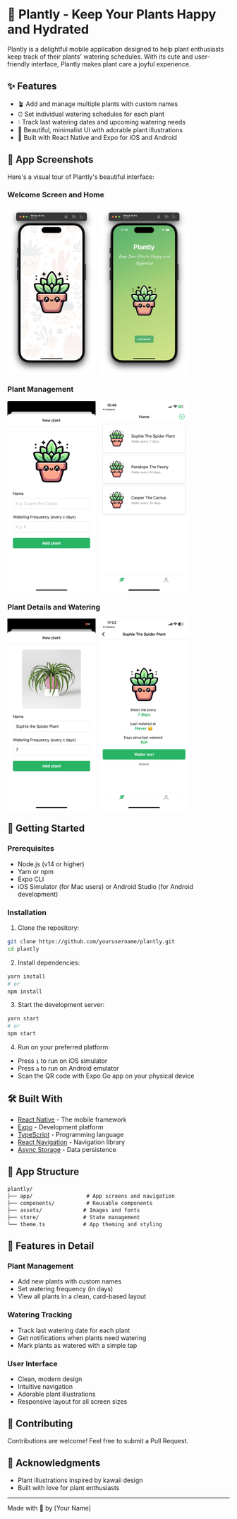 # 🌱 Plantly - Keep Your Plants Happy and Hydrated

Plantly is a delightful mobile application designed to help plant enthusiasts keep track of their plants' watering schedules. With its cute and user-friendly interface, Plantly makes plant care a joyful experience.

## ✨ Features

- 🪴 Add and manage multiple plants with custom names
- ⏰ Set individual watering schedules for each plant
- 💧 Track last watering dates and upcoming watering needs
- 🎨 Beautiful, minimalist UI with adorable plant illustrations
- 📱 Built with React Native and Expo for iOS and Android

## 📱 App Screenshots

Here's a visual tour of Plantly's beautiful interface:

### Welcome Screen and Home

<div style="display: flex; gap: 10px;">
<img src="assets/12-ios-1-30b863475b3a1673557c59dca48487b4.png" width="200" alt="Welcome Screen" />
  <img src="assets/13-ios-f1874e31254b251680d743992f43e283.png" width="200" alt="Home Screen" />
</div>

### Plant Management

<div style="display: flex; gap: 10px;">
  <img src="assets/8-1-ios-7934fa5cb587f09ddffa58bf56cab439.jpeg" width="200" alt="Plant Details" />
  <img src="assets/8-2-ios-e2491998441e9e86b97df842f69dc41b.jpeg" width="200" alt="Watering Screen" />
</div>

### Plant Details and Watering

<div style="display: flex; gap: 10px;">
    <img src="assets/9-ios-1-dfe42284236737b8dd9bd5b37096e446.png" width="200" alt="Add New Plant"/>
  <img src="assets/10-ios-46da7a8efd36767ddf9ae540280e548f.jpeg" width="200" alt="Plant List"/>
</div>

## 🚀 Getting Started

### Prerequisites

- Node.js (v14 or higher)
- Yarn or npm
- Expo CLI
- iOS Simulator (for Mac users) or Android Studio (for Android development)

### Installation

1. Clone the repository:

```bash
git clone https://github.com/yourusername/plantly.git
cd plantly
```

2. Install dependencies:

```bash
yarn install
# or
npm install
```

3. Start the development server:

```bash
yarn start
# or
npm start
```

4. Run on your preferred platform:

- Press `i` to run on iOS simulator
- Press `a` to run on Android emulator
- Scan the QR code with Expo Go app on your physical device

## 🛠️ Built With

- [React Native](https://reactnative.dev/) - The mobile framework
- [Expo](https://expo.dev/) - Development platform
- [TypeScript](https://www.typescriptlang.org/) - Programming language
- [React Navigation](https://reactnavigation.org/) - Navigation library
- [Async Storage](https://react-native-async-storage.github.io/async-storage/) - Data persistence

## 📱 App Structure

```
plantly/
├── app/                 # App screens and navigation
├── components/          # Reusable components
├── assets/             # Images and fonts
├── store/              # State management
└── theme.ts            # App theming and styling
```

## 🌟 Features in Detail

### Plant Management

- Add new plants with custom names
- Set watering frequency (in days)
- View all plants in a clean, card-based layout

### Watering Tracking

- Track last watering date for each plant
- Get notifications when plants need watering
- Mark plants as watered with a simple tap

### User Interface

- Clean, modern design
- Intuitive navigation
- Adorable plant illustrations
- Responsive layout for all screen sizes

## 🤝 Contributing

Contributions are welcome! Feel free to submit a Pull Request.

## 💖 Acknowledgments

- Plant illustrations inspired by kawaii design
- Built with love for plant enthusiasts

---

Made with 🌱 by [Your Name]
